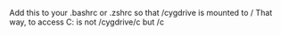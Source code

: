 Add this to your .bashrc or .zshrc so that /cygdrive is mounted to /
That way, to access C: is not /cygdrive/c but /c
